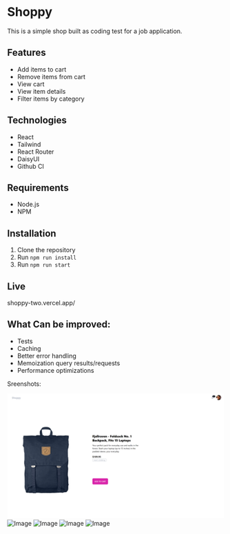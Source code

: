 # Shoppy

This is a simple shop built as coding test for a job application.

## Features
- Add items to cart
- Remove items from cart
- View cart
- View item details
- Filter items by category

## Technologies
- React
- Tailwind
- React Router
- DaisyUI
- Github CI

## Requirements
- Node.js
- NPM


## Installation

1. Clone the repository
2. Run `npm run install`
3. Run `npm run start`


## Live
shoppy-two.vercel.app/


## What Can be improved:

- Tests
- Caching
- Better error handling
- Memoization query results/requests
- Performance optimizations

Sreenshots:

![Image](./public/1.png)
![Image](../shoppy/public/2.png)
![Image](../shoppy/public/3.png)
![Image](../shoppy/public/4.png)
![Image](../shoppy/public/5.png)


